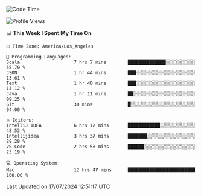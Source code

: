 <!--START_SECTION:waka-->
![Code Time](http://img.shields.io/badge/Code%20Time-1%2C112%20hrs%2023%20mins-blue)

![Profile Views](http://img.shields.io/badge/Profile%20Views-0-blue)

📊 **This Week I Spent My Time On** 

```text
🕑︎ Time Zone: America/Los_Angeles

💬 Programming Languages: 
Scala                    7 hrs 7 mins        ██████████████░░░░░░░░░░░   55.70 % 
JSON                     1 hr 44 mins        ███░░░░░░░░░░░░░░░░░░░░░░   13.61 % 
Text                     1 hr 40 mins        ███░░░░░░░░░░░░░░░░░░░░░░   13.12 % 
Java                     1 hr 11 mins        ██░░░░░░░░░░░░░░░░░░░░░░░   09.25 % 
Git                      30 mins             █░░░░░░░░░░░░░░░░░░░░░░░░   04.00 % 

🔥 Editors: 
IntelliJ IDEA            6 hrs 12 mins       ████████████░░░░░░░░░░░░░   48.53 % 
Intellijidea             3 hrs 37 mins       ███████░░░░░░░░░░░░░░░░░░   28.29 % 
VS Code                  2 hrs 58 mins       ██████░░░░░░░░░░░░░░░░░░░   23.19 % 

💻 Operating System: 
Mac                      12 hrs 47 mins      █████████████████████████   100.00 % 
```


 Last Updated on 17/07/2024 12:51:17 UTC
<!--END_SECTION:waka-->
